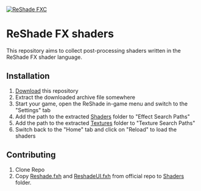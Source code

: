 [![ReShade FXC](https://github.com/clshortfuse/reshade-shaders/actions/workflows/reshade-fxc.yml/badge.svg)](https://github.com/clshortfuse/reshade-shaders/actions/workflows/reshade-fxc.yml)

ReShade FX shaders
==================

This repository aims to collect post-processing shaders written in the ReShade FX shader language.

Installation
------------

1. [Download](https://github.com/clshortfuse/reshade-shaders/archive/refs/heads/main.zip) this repository
2. Extract the downloaded archive file somewhere
3. Start your game, open the ReShade in-game menu and switch to the "Settings" tab
4. Add the path to the extracted [Shaders](/Shaders) folder to "Effect Search Paths"
5. Add the path to the extracted [Textures](/Textures) folder to "Texture Search Paths"
6. Switch back to the "Home" tab and click on "Reload" to load the shaders

Contributing
------------

1. Clone Repo
2. Copy [Reshade.fxh](https://raw.githubusercontent.com/crosire/reshade-shaders/refs/heads/slim/Shaders/ReShade.fxh) and [ReshadeUI.fxh](https://raw.githubusercontent.com/crosire/reshade-shaders/refs/heads/slim/Shaders/ReShadeUI.fxh) from official repo to [Shaders](/Shaders) folder.

